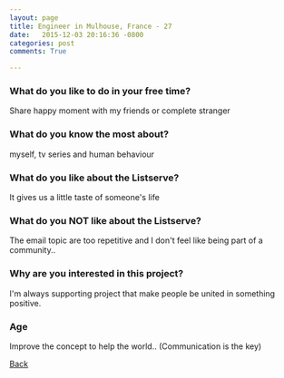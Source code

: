 ```yaml
---
layout: page
title: Engineer in Mulhouse, France - 27
date:   2015-12-03 20:16:36 -0800
categories: post
comments: True

---
```


### What do you like to do in your free time?
<p>Share happy moment with my friends or complete stranger</p>

### What do you know the most about?
<p>myself, tv series and human behaviour</p>

### What do you like about the Listserve?
<p>It gives us a little taste of someone's life</p>

### What do you NOT like about the Listserve?
<p>The email topic are too repetitive and I don't feel like being part of a community.. </p>

### Why are you interested in this project?
<p>I'm always supporting project that make people be united in something positive.</p>

### Age
<p>Improve the concept to help the world.. (Communication is the key)</p>

[Back][1]

[1]: /home/responders/all